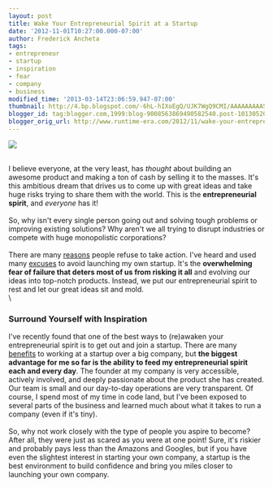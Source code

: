 ```yaml
---
layout: post
title: Wake Your Entrepreneurial Spirit at a Startup
date: '2012-11-01T10:27:00.000-07:00'
author: Frederick Ancheta
tags:
- entrepreneur
- startup
- inspiration
- fear
- company
- business
modified_time: '2013-03-14T23:06:59.947-07:00'
thumbnail: http://4.bp.blogspot.com/-6hL-hIXoEgQ/UJK7WgQ9CMI/AAAAAAAAASU/B41jDFYYvhU/s72-c/MP900426646.JPG
blogger_id: tag:blogger.com,1999:blog-9008563869490582540.post-101305200481969275
blogger_orig_url: http://www.runtime-era.com/2012/11/wake-your-entrepreneurial-spirit-at.html
---
```


[![](http://4.bp.blogspot.com/-6hL-hIXoEgQ/UJK7WgQ9CMI/AAAAAAAAASU/B41jDFYYvhU/s400/MP900426646.JPG)](http://4.bp.blogspot.com/-6hL-hIXoEgQ/UJK7WgQ9CMI/AAAAAAAAASU/B41jDFYYvhU/s1600/MP900426646.JPG)

\
 I believe everyone, at the very least, has *thought* about building an
awesome product and making a ton of cash by selling it to the masses.
It's this ambitious dream that drives us to come up with great ideas and
take huge risks trying to share them with the world. This is the
**entrepreneurial spirit**, and *everyone* has it! \
\
 So, why isn't every single person going out and solving tough problems
or improving existing solutions? Why aren't we all trying to disrupt
industries or compete with huge monopolistic corporations? \
\
 There are many
[reasons](http://www.thesojo.net/why-people-fear-taking-action/) people
refuse to take action. I've heard and used many
[excuses](http://www.inc.com/jeff-haden/15-worst-excuses-not-to-be-an-entrepreneur.html)
to avoid launching my own startup. It's the **overwhelming fear of
failure that deters most of us from risking it all** and evolving our
ideas into top-notch products. Instead, we put our entrepreneurial
spirit to rest and let our great ideas sit and mold. \
\

### Surround Yourself with Inspiration

I've recently found that one of the best ways to (re)awaken your
entrepreneurial spirit is to get out and join a startup. There are many
[benefits](http://www.fastcompany.com/1824235/8-reasons-choose-startup-over-corporate-job)
to working at a startup over a big company, but **the biggest advantage
for me so far is the ability to feed my entrepreneurial spirit each and
every day**. The founder at my company is very accessible, actively
involved, and deeply passionate about the product she has created. Our
team is small and our day-to-day operations are very transparent. Of
course, I spend most of my time in code land, but I've been exposed to
several parts of the business and learned much about what it takes to
run a company (even if it's tiny). \
\
 So, why not work closely with the type of people you aspire to become?
After all, they were just as scared as you were at one point! Sure, it's
riskier and probably pays less than the Amazons and Googles, but if you
have even the slightest interest in starting your own company, a startup
is the best environment to build confidence and bring you miles closer
to launching your own company.
